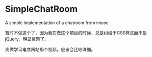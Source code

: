 # SimpleChatRoom
A simple implementation of a chatroom from imooc

暂时不做这个了，因为我在做这个项目的时候，总是纠结于CSS样式而不是jQuery，明显离题了。

先做学习电商网站那个视频，应该会比较详细。